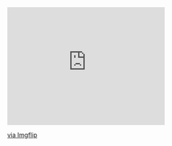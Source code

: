 
<div style="width:360px;max-width:100%;"><div style="height:0;padding-bottom:75%;position:relative;"><iframe width="360" height="270" style="position:absolute;top:0;left:0;width:100%;height:100%;" frameBorder="0" src="https://imgflip.com/embed/561mae"></iframe></div><p><a href="https://imgflip.com/gif/561mae">via Imgflip</a></p></div>
